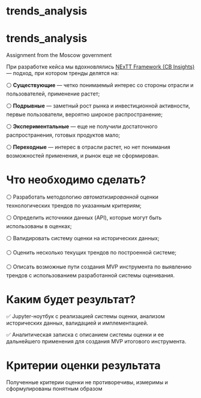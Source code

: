 # trends_analysis
# trends_analysis
Assignment from the Moscow government


При разработке кейса мы вдохновлялись [NExTT Framework (CB Insights)](https://www.cbinsights.com/research/report/food-beverage-trends-2020/) — подход, при котором тренды делятся на:

⚪ **Существующие** — четко понимаемый интерес со стороны отрасли и пользователей, применение растет;

⚪ **Подрывные** — заметный рост рынка и инвестиционной активности, первые пользователи, вероятно широкое распространение;

⚪ **Экспериментальные** — еще не получили достаточного распространения, готовых продуктов мало;

⚪ **Переходные** — интерес в отрасли растет, но нет понимания возможностей применения, и рынок еще не сформирован.

# Что необходимо сделать?

⚪ Разработать методологию *автоматизированной* оценки технологических трендов по указанным критериям;

⚪ Определить источники данных (API), которые могут быть использованы в оценках;

⚪ Валидировать систему оценки на исторических данных;

⚪ Оценить несколько текущих трендов по построенной системе;

⚪ Описать возможные пути создания MVP инструмента по выявлению трендов с использованием разработанной системы оценивания.

# Каким будет результат?

✅ Jupyter-ноутбук с реализацией системы оценки, анализом исторических данных, валидацией и имплементацией.

✅ Аналитическая записка с описанием системы оценки и ее дальнейшего применения для создания MVP итогового инструмента.

# Критерии оценки результата

Полученные критерии оценки не противоречивы, измеримы и сформулированы понятным образом
